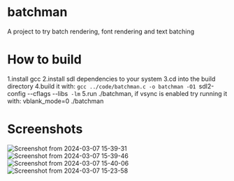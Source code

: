 # batchman
A project to try batch rendering, font rendering and text batching

# How to build
 1.install gcc
 2.install sdl dependencies to your system
 3.cd into the build directory
 4.build it with: `gcc ../code/batchman.c -o batchman -O1 `sdl2-config --cflags --libs` -lm`
 5.run ./batchman, if vsync is enabled try running it with: vblank_mode=0 ./batchman

# Screenshots
![Screenshot from 2024-03-07 15-39-31](https://github.com/ok4pi/voxel-gm/assets/130486459/7ce6e3ca-f7a7-4d7a-a8dc-017f60484784)
![Screenshot from 2024-03-07 15-39-46](https://github.com/ok4pi/voxel-gm/assets/130486459/ee87c360-7199-4527-8aaf-b041d6175e80)
![Screenshot from 2024-03-07 15-40-06](https://github.com/ok4pi/voxel-gm/assets/130486459/515727ad-cd50-4cfa-80cd-6db82ee1c847)
![Screenshot from 2024-03-07 15-23-58](https://github.com/LeoBlute/TestingGround/assets/130486459/2f83c64c-b9ac-44fd-9af1-2d67868c859d)
